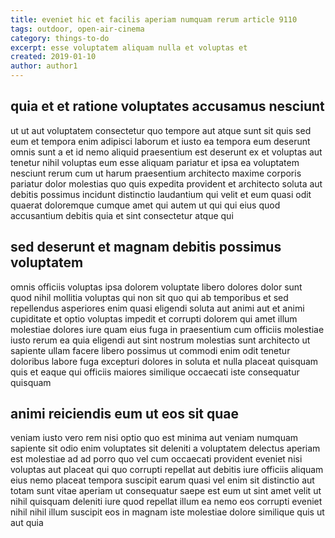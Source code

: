 ```yaml
---
title: eveniet hic et facilis aperiam numquam rerum article 9110
tags: outdoor, open-air-cinema
category: things-to-do
excerpt: esse voluptatem aliquam nulla et voluptas et
created: 2019-01-10
author: author1
---
```


## quia et et ratione voluptates accusamus nesciunt

ut ut aut voluptatem consectetur quo tempore aut atque sunt sit quis sed eum et tempora enim adipisci laborum et iusto ea tempora eum deserunt omnis sunt a et id nemo aliquid praesentium est deserunt ex et voluptas aut tenetur nihil voluptas eum esse aliquam pariatur et ipsa ea voluptatem nesciunt rerum cum ut harum praesentium architecto maxime corporis pariatur dolor molestias quo quis expedita provident et architecto soluta aut debitis possimus incidunt distinctio laudantium qui velit et eum quasi odit quaerat doloremque cumque amet qui autem ut qui qui eius quod accusantium debitis quia et sint consectetur atque qui

## sed deserunt et magnam debitis possimus voluptatem

omnis officiis voluptas ipsa dolorem voluptate libero dolores dolor sunt quod nihil mollitia voluptas qui non sit quo qui ab temporibus et sed repellendus asperiores enim quasi eligendi soluta aut animi aut et animi cupiditate et optio voluptas impedit et corrupti dolorem qui amet illum molestiae dolores iure quam eius fuga in praesentium cum officiis molestiae iusto rerum ea quia eligendi aut sint nostrum molestias sunt architecto ut sapiente ullam facere libero possimus ut commodi enim odit tenetur doloribus labore fuga excepturi dolores in soluta et nulla placeat quisquam quis et eaque qui officiis maiores similique occaecati iste consequatur quisquam

## animi reiciendis eum ut eos sit quae

veniam iusto vero rem nisi optio quo est minima aut veniam numquam sapiente sit odio enim voluptates sit deleniti a voluptatem delectus aperiam est molestiae ad ad porro quo vel cum occaecati provident eveniet nisi voluptas aut placeat qui quo corrupti repellat aut debitis iure officiis aliquam eius nemo placeat tempora suscipit earum quasi vel enim sit distinctio aut totam sunt vitae aperiam ut consequatur saepe est eum ut sint amet velit ut nihil quisquam deleniti iure quod repellat illum ea nemo eos corrupti eveniet nihil nihil illum suscipit eos in magnam iste molestiae dolore similique quis ut aut quia
